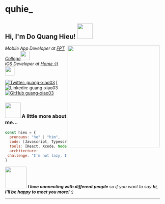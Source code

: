 # quhie_
<h2> Hi, I'm Do Quang Hieu! <img src="https://media.giphy.com/media/mGcNjsfWAjY5AEZNw6/giphy.gif" width="50"></h2>
<img align='right' src="https://i.makeagif.com/media/3-03-2021/cKq5TQ.gif" width="300" height="330">
<p><em>Mobile App Developer at <a href="http://www.unb.br">FPT College</a><img src="https://media.giphy.com/media/fYSnHlufseco8Fh93Z/giphy.gif" width="30"></br>iOS Developer at <a href="https://www.thoughtworks.com">Home :))</a><img src="https://media.giphy.com/media/WUlplcMpOCEmTGBtBW/giphy.gif" width="30"> 
</em></p>

[![Twitter: guang-xiao03](https://img.shields.io/twitter/follow/ThaiiBraga?style=social)](https://twitter.com/ThaiiBraga)
[![Linkedin: guang-xiao03](https://img.shields.io/badge/-guangxiao-blue?style=flat-square&logo=Linkedin&logoColor=white&link=https://www.linkedin.com/in/hieu2003dev/)
[![GitHub guang-xiao03](https://img.shields.io/github/followers/guang-xiao03?label=follow&style=social)](https://github.com/guang-xiao03)


### <img src="https://media.giphy.com/media/VgCDAzcKvsR6OM0uWg/giphy.gif" width="50"> A little more about me...  

```javascript
const hieu = {
  pronouns: "he" | "him",
  code: [Javascript, Typescript, HTML, CSS, Swift, Flutter, Java],
  tools: [React, Xcode, Node, WebStom, Android Studio, Visual Studio Code],
  architecture: 
 challenge: "I’m not lazy, I’m in energy-saving mode."
}
```

<img src="https://media.giphy.com/media/LnQjpWaON8nhr21vNW/giphy.gif" width="70"> <em><b>I love connecting with different people</b> so if you want to say <b>hi, I'll be happy to meet you more!</b> :)</em>

---
